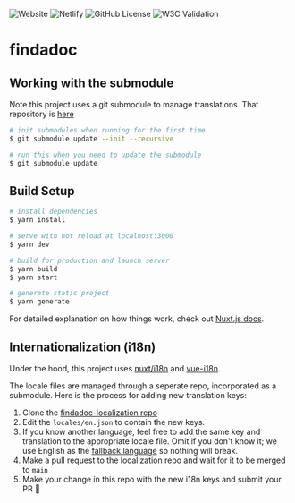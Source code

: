 ![Website](https://img.shields.io/website?down_color=lightgrey&down_message=offline&up_color=blue&up_message=online&url=https%3A%2F%2Ffindadocjp.org%2F)
![Netlify](https://img.shields.io/netlify/todo)
![GitHub License](https://img.shields.io/github/license/ourjapanlife/findadoc-frontend)
![W3C Validation](https://img.shields.io/w3c-validation/html?targetUrl=https%3A%2F%2Ffindadocjp.org/)

# findadoc

## Working with the submodule

Note this project uses a git submodule to manage translations. That repository is [here](https://github.com/ourjapanlife/findadoc-localization)

```bash
# init submodules when running for the first time
$ git submodule update --init --recursive
```

```bash
# run this when you need to update the submodule
$ git submodule update
```

## Build Setup

```bash
# install dependencies
$ yarn install

# serve with hot reload at localhost:3000
$ yarn dev

# build for production and launch server
$ yarn build
$ yarn start

# generate static project
$ yarn generate
```

For detailed explanation on how things work, check out [Nuxt.js docs](https://nuxtjs.org).

## Internationalization (i18n)

Under the hood, this project uses [nuxt/i18n](https://i18n.nuxtjs.org/) and [vue-i18n](https://kazupon.github.io/vue-i18n/).

The locale files are managed through a seperate repo, incorporated as a submodule. Here is the process for adding new translation keys:

1. Clone the [findadoc-localization repo](https://github.com/ourjapanlife/findadoc-localization)
2. Edit the `locales/en.json` to contain the new keys. 
3. If you know another language, feel free to add the same key and translation to the appropriate locale file. Omit if you don't know it; we use English as the [fallback language](https://kazupon.github.io/vue-i18n/guide/fallback.html) so nothing will break.
4. Make a pull request to the localization repo and wait for it to be merged to `main`
5. Make your change in this repo with the new i18n keys and submit your PR 🎉
